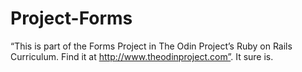 # Project-Forms
“This is part of the Forms Project in The Odin Project’s Ruby on Rails Curriculum. Find it at http://www.theodinproject.com”. It sure is.
